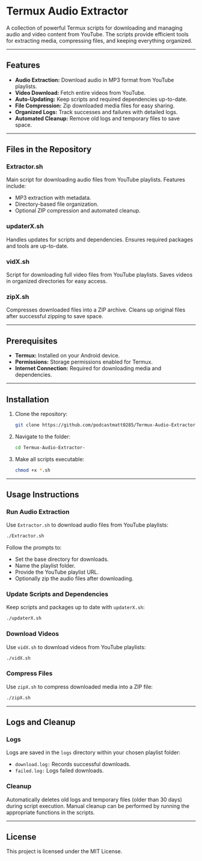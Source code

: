 # Termux Audio Extractor

A collection of powerful Termux scripts for downloading and managing audio and video content from YouTube. The scripts provide efficient tools for extracting media, compressing files, and keeping everything organized.

---

## Features

- **Audio Extraction:** Download audio in MP3 format from YouTube playlists.
- **Video Download:** Fetch entire videos from YouTube.
- **Auto-Updating:** Keep scripts and required dependencies up-to-date.
- **File Compression:** Zip downloaded media files for easy sharing.
- **Organized Logs:** Track successes and failures with detailed logs.
- **Automated Cleanup:** Remove old logs and temporary files to save space.

---

## Files in the Repository

### Extractor.sh
Main script for downloading audio files from YouTube playlists.
Features include:
- MP3 extraction with metadata.
- Directory-based file organization.
- Optional ZIP compression and automated cleanup.

### updaterX.sh
Handles updates for scripts and dependencies.
Ensures required packages and tools are up-to-date.

### vidX.sh
Script for downloading full video files from YouTube playlists.
Saves videos in organized directories for easy access.

### zipX.sh
Compresses downloaded files into a ZIP archive.
Cleans up original files after successful zipping to save space.

---

## Prerequisites

- **Termux:** Installed on your Android device.
- **Permissions:** Storage permissions enabled for Termux.
- **Internet Connection:** Required for downloading media and dependencies.

---

## Installation

1. Clone the repository:
   ```sh
   git clone https://github.com/podcastmatt0285/Termux-Audio-Extractor-.git
   ```

2. Navigate to the folder:
   ```sh
   cd Termux-Audio-Extractor-
   ```

3. Make all scripts executable:
   ```sh
   chmod +x *.sh
   ```

---

## Usage Instructions

### Run Audio Extraction
Use `Extractor.sh` to download audio files from YouTube playlists:
```sh
./Extractor.sh
```
Follow the prompts to:
- Set the base directory for downloads.
- Name the playlist folder.
- Provide the YouTube playlist URL.
- Optionally zip the audio files after downloading.

### Update Scripts and Dependencies
Keep scripts and packages up to date with `updaterX.sh`:
```sh
./updaterX.sh
```

### Download Videos
Use `vidX.sh` to download videos from YouTube playlists:
```sh
./vidX.sh
```

### Compress Files
Use `zipX.sh` to compress downloaded media into a ZIP file:
```sh
./zipX.sh
```

---

## Logs and Cleanup

### Logs
Logs are saved in the `logs` directory within your chosen playlist folder:
- `download.log:` Records successful downloads.
- `failed.log:` Logs failed downloads.

### Cleanup
Automatically deletes old logs and temporary files (older than 30 days) during script execution.
Manual cleanup can be performed by running the appropriate functions in the scripts.

---

## License

This project is licensed under the MIT License.
